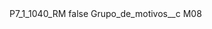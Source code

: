 <?xml version="1.0" encoding="UTF-8"?>
<CustomMetadata xmlns="http://soap.sforce.com/2006/04/metadata" xmlns:xsi="http://www.w3.org/2001/XMLSchema-instance" xmlns:xsd="http://www.w3.org/2001/XMLSchema">
    <label>P7_1_1040_RM</label>
    <protected>false</protected>
    <values>
        <field>Grupo_de_motivos__c</field>
        <value xsi:type="xsd:string">M08</value>
    </values>
</CustomMetadata>
